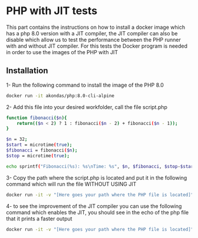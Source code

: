 # PHP with JIT tests

This part contains the instructions on how to install a docker image which has a php 8.0 version with a JIT compiler, the JIT compiler can also be disable which allow us to test the performance between the PHP runner with and without JIT compiler. For this tests the Docker program is needed in order to use the images of the PHP with JIT


## Installation

1- Run the following command to install the image of the PHP 8.0
```bash
docker run -it akondas/php:8.0-cli-alpine
```

2- Add this file into your desired workfolder, call the file script.php
```bash
function fibonacci($n){
    return(($n < 2) ? 1 : fibonacci($n - 2) + fibonacci($n - 1));
}

$n = 32;
$start = microtime(true);
$fibonacci = fibonacci($n);
$stop = microtime(true);

echo sprintf("Fibonacci(%s): %s\nTime: %s", $n, $fibonacci, $stop-$start);
```

3- Copy the path where the script.php is located and put it in the following command which will run the file WITHOUT USING JIT
```bash
docker run -it -v "[Here goes your path where the PHP file is located]":/app -w /app akondas/php:8.0-cli-alpine php script.php
```

4- to see the improvement of the JIT compiler you can use the following command which enables the JIT, you should see in the echo of the php file that it prints a faster output
```bash
docker run -it -v "[Here goes your path where the PHP file is located]":/usr/src/app -w /usr/src/app akondas/php:8.0-cli-alpine php -dzend_extension=opcache.so -dopcache.enable_cli=1 -dopcache.jit_buffer_size=500000000 -dopcache.jit=1235 script.php
```




